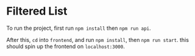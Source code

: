 # Filtered List

To run the project, first run `npm install` then `npm run api`.

After this, `cd` into `frontend`, and run `npm install`, then `npm run start`. this should spin up the frontend on `localhost:3000`.
